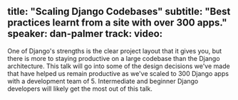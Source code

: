 title: "Scaling Django Codebases"
subtitle: "Best practices learnt from a site with over 300 apps."
speaker: dan-palmer
track: 
video:
---
One of Django's strengths is the clear project layout that it gives you, but there is more to staying productive on a large codebase than the Django architecture. This talk will go into some of the design decisions we've made that have helped us remain productive as we've scaled to 300 Django apps with a development team of 5. Intermediate and beginner Django developers will likely get the most out of this talk.